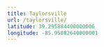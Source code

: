 ```yaml
---
title: Taylorsville
url: /taylorsville/
latitude: 39.295884400000006
longitude: -85.95082640000001
---
```

